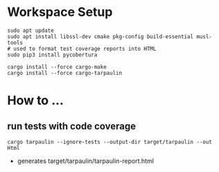 # Workspace Setup
```shell script
sudo apt update
sudo apt install libssl-dev cmake pkg-config build-essential musl-tools
# used to format test coverage reports into HTML
sudo pip3 install pycobertura

cargo install --force cargo-make
cargo install --force cargo-tarpaulin
```

# How to ... 

## run tests with code coverage
`cargo tarpaulin --ignore-tests --output-dir target/tarpaulin --out Html`
- generates target/tarpaulin/tarpaulin-report.html

